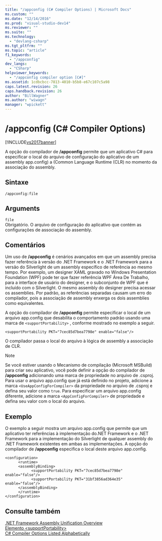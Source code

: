 ```yaml
---
title: "/appconfig (C# Compiler Options) | Microsoft Docs"
ms.custom: ""
ms.date: "12/14/2016"
ms.prod: "visual-studio-dev14"
ms.reviewer: ""
ms.suite: ""
ms.technology: 
  - "devlang-csharp"
ms.tgt_pltfrm: ""
ms.topic: "article"
f1_keywords: 
  - "/appconfig"
dev_langs: 
  - "CSharp"
helpviewer_keywords: 
  - "/appconfig compiler option [C#]"
ms.assetid: 1cdbcbcc-7813-4010-b5b8-e67c107c5a98
caps.latest.revision: 26
caps.handback.revision: 26
author: "BillWagner"
ms.author: "wiwagn"
manager: "wpickett"
---
```

# /appconfig (C# Compiler Options)
[!INCLUDE[vs2017banner](../../../csharp/includes/vs2017banner.md)]

A opção do compilador de **\/appconfig** permite que um aplicativo C\# para especificar o local do arquivo de configuração do aplicativo de um assembly app.config\) a \(Common Language Runtime \(CLR\) no momento da associação do assembly.  
  
## Sintaxe  
  
```  
/appconfig:file  
```  
  
## Arguments  
 `file`  
 Obrigatório.  O arquivo de configuração do aplicativo que contém as configurações de associação do assembly.  
  
## Comentários  
 Um uso de **\/appconfig** é cenários avançados em que um assembly precisa fazer referência à versão do .NET Framework e o .NET Framework para a versão do Silverlight de um assembly específico de referência ao mesmo tempo.  Por exemplo, um designer XAML gravado no Windows Presentation Foundation \(WPF\) pode ter que fazer referência WPF Área De Trabalho, para a interface de usuário do designer, e o subconjunto de WPF que é incluído com o Silverlight.  O mesmo assembly do designer precisa acessar os assemblies.  Por padrão, as referências separadas causam um erro do compilador, pois a associação de assembly enxerga os dois assemblies como equivalentes.  
  
 A opção do compilador de **\/appconfig** permite especificar o local de um arquivo app.config que desabilita o comportamento padrão usando uma marca de `<supportPortability>` , conforme mostrado no exemplo a seguir.  
  
 `<supportPortability PKT="7cec85d7bea7798e" enable="false"/>`  
  
 O compilador passa o local do arquivo à lógica de assembly a associação de CLR.  
  
> [!NOTE]
>  Se você estiver usando o Mecanismo de compilação \(Microsoft MSBuild\) para criar seu aplicativo, você pode definir a opção do compilador de **\/appconfig** adicionando uma marca de propriedade no arquivo de .csproj.  Para usar o arquivo app.config que já está definido no projeto, adicione a marca `<UseAppConfigForCompiler>` da propriedade no arquivo de .csproj e defina seu valor como `true`.  Para especificar um arquivo app.config diferente, adicione a marca `<AppConfigForCompiler>` de propriedade e defina seu valor com o local do arquivo.  
  
## Exemplo  
 O exemplo a seguir mostra um arquivo app.config que permite que um aplicativo ter referências à implementação do.NET Framework e o .NET Framework para a implementação do Silverlight de qualquer assembly do .NET Framework existentes em ambas as implementações.  A opção do compilador de **\/appconfig** especifica o local deste arquivo app.config.  
  
```  
<configuration>  
      <runtime>  
      <assemblyBinding>  
            <supportPortability PKT="7cec85d7bea7798e" enable="false"/>  
            <supportPortability PKT="31bf3856ad364e35" enable="false"/>  
      </assemblyBinding>  
      </runtime>  
</configuration>  
```  
  
## Consulte também  
 [.NET Framework Assembly Unification Overview](http://msdn.microsoft.com/pt-br/8d8cc65e-031d-463b-bde3-2c6dc2e3bc48)   
 [Elemento \<supportPortability\>](../Topic/%3CsupportPortability%3E%20Element.md)   
 [C\# Compiler Options Listed Alphabetically](../../../csharp/language-reference/compiler-options/listed-alphabetically.md)